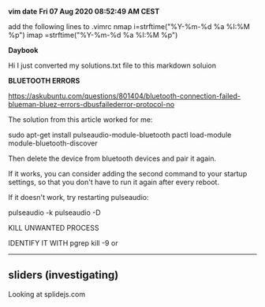 **vim date**
**Fri 07 Aug 2020 08:52:49 AM CEST**

add the following lines to .vimrc
nmap <F3> i<C-R>=strftime("%Y-%m-%d %a %I:%M %p")<CR><Esc>
imap <F3> <C-R>=strftime("%Y-%m-%d %a %I:%M %p")<CR>

**Daybook**

Hi I just converted my solutions.txt file to this markdown soluion

**BLUETOOTH ERRORS**

https://askubuntu.com/questions/801404/bluetooth-connection-failed-blueman-bluez-errors-dbusfailederror-protocol-no

The solution from this article worked for me:

sudo apt-get install pulseaudio-module-bluetooth
pactl load-module module-bluetooth-discover

Then delete the device from bluetooth devices and pair it again.

If it works, you can consider adding the second command to your startup settings, so that you don't have to run it again after every reboot.

If it doesn't work, try restarting pulseaudio:

pulseaudio -k
pulseaudio -D


KILL UNWANTED PROCESS

IDENTIFY IT WITH
    pgrep <process-name-yer-lookin-fer>
    kill -9 <pid> or <name-you-grepped-above>

--------------------
sliders (investigating)
--------------------
Looking at splidejs.com
